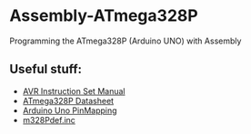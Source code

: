 # Assembly-ATmega328P
Programming the ATmega328P (Arduino UNO) with Assembly

## Useful stuff:
- [AVR Instruction Set Manual](https://ww1.microchip.com/downloads/en/devicedoc/atmel-0856-avr-instruction-set-manual.pdf)
- [ATmega328P Datasheet](https://ww1.microchip.com/downloads/en/DeviceDoc/Atmel-7810-Automotive-Microcontrollers-ATmega328P_Datasheet.pdf)
- [Arduino Uno PinMapping](https://docs.arduino.cc/retired/hacking/hardware/PinMapping168/)
- [m328Pdef.inc](https://github.com/DarkSector/AVR/blob/master/asm/include/m328Pdef.inc)
